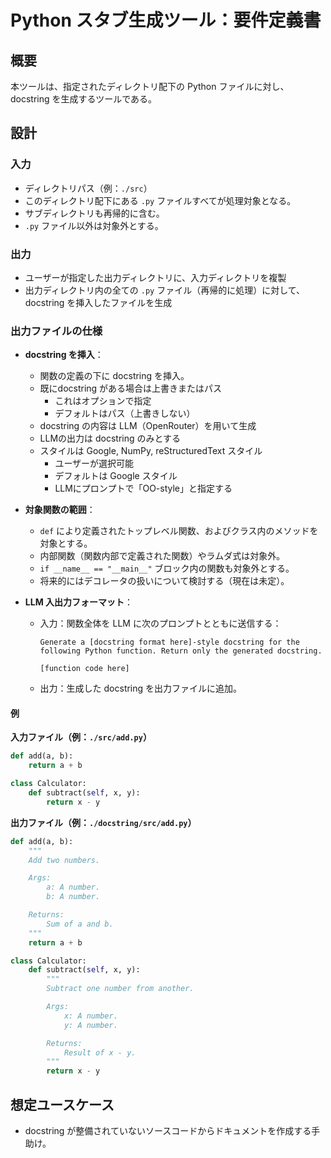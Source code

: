 # Python スタブ生成ツール：要件定義書

## 概要

本ツールは、指定されたディレクトリ配下の Python ファイルに対し、docstring を生成するツールである。

## 設計

### 入力

- ディレクトリパス（例：`./src`）
- このディレクトリ配下にある `.py` ファイルすべてが処理対象となる。
- サブディレクトリも再帰的に含む。
- `.py` ファイル以外は対象外とする。

### 出力

- ユーザーが指定した出力ディレクトリに、入力ディレクトリを複製
- 出力ディレクトリ内の全ての `.py` ファイル（再帰的に処理）に対して、docstring を挿入したファイルを生成

### 出力ファイルの仕様

- **docstring を挿入**：
  - 関数の定義の下に docstring を挿入。
  - 既にdocstring がある場合は上書きまたはパス
    - これはオプションで指定
    - デフォルトはパス（上書きしない）
  - docstring の内容は LLM（OpenRouter）を用いて生成
  - LLMの出力は docstring のみとする
  - スタイルは Google, NumPy, reStructuredText スタイル
    - ユーザーが選択可能
    - デフォルトは Google スタイル
    - LLMにプロンプトで「OO-style」と指定する

- **対象関数の範囲**：

  - `def` により定義されたトップレベル関数、およびクラス内のメソッドを対象とする。
  - 内部関数（関数内部で定義された関数）やラムダ式は対象外。
  - `if __name__ == "__main__"` ブロック内の関数も対象外とする。
  - 将来的にはデコレータの扱いについて検討する（現在は未定）。

- **LLM 入出力フォーマット**：

  - 入力：関数全体を LLM に次のプロンプトとともに送信する：
    
    ```text
    Generate a [docstring format here]-style docstring for the following Python function. Return only the generated docstring.

    [function code here]
    ```

  - 出力：生成した docstring を出力ファイルに追加。

#### 例

**入力ファイル（例：`./src/add.py`）**

```python
def add(a, b):
    return a + b

class Calculator:
    def subtract(self, x, y):
        return x - y
```

**出力ファイル（例：`./docstring/src/add.py`）**

```python
def add(a, b):
    """
    Add two numbers.

    Args:
        a: A number.
        b: A number.

    Returns:
        Sum of a and b.
    """
    return a + b

class Calculator:
    def subtract(self, x, y):
        """
        Subtract one number from another.

        Args:
            x: A number.
            y: A number.

        Returns:
            Result of x - y.
        """
        return x - y
```

## 想定ユースケース

- docstring が整備されていないソースコードからドキュメントを作成する手助け。
